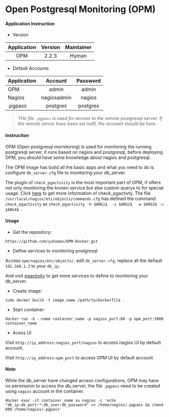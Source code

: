 Open Postgresql Monitoring (OPM)
================================


#### Application Instruction

- Version

Application | Version | Maintainer 
:-----------:|:-------:|:----------:
OPM | 2.2.3   |  Hyman     


- Default Accounts

Application |  Account  | Password 
----------- |:---------:|:--------:
OPM | admin | admin |
Nagios | nagiosadmin | nagios 
.pgpass | postgres | postgres 

> *THe file `.pgpass` is used for access to the remote postgresql server. If the remote server have been set  md5,  the account should be here.*

#### Instruciton

OPM (Open postgresql mornitoring) is used for monitoring the running postgresql server, it runs based on nagios and postgresql, before deploying OPM, you should have some knowledge about nagios and postgresql.

The OPM image has build all the basic apps and what you need to do is configure `db_server.cfg` file to monitoring your db_server.

The plugin of `check_pgactivity` is the most important part of OPM, if offers not only monitoring the known service  but alse 
custom querys to for special usage. Click [here](https://github.com/OPMDG/check_pgactivity) to get more information of  check_pgactivty.
The file `/usr/local/nagios/etc/objects/commands.cfg` has defined the command `check_pgactivity` as `check_pgactivity -h $ARG1$  -s $ARG2$  -w $ARG3$ -c $ARG4$ `.

#### Usage

- Get the repository:

```
https://github.com/yuhuman/OPM-Docker.git
```

- Define services to monitoring postgresql

Access `opm/nagios/etc/objects/`, edit `db_server.cfg`, replace all the default `192.168.1.3` to your `db_ip`.  

And visit [pgactivity](https://github.com/OPMDG/check_pgactivity) to get more services to define to monitoring your db_server.


- Create image:

```
sudo docker build -t image_name /path/to/Dockerfile .
```

- Start container:

```
docker run -d --name container_name -p nagios_port:80 -p opm_port:3000 container_name
```

- Acess UI

Visit `http://ip_address:nagios_port/nagios` to access nagios UI by default account.

Visit `http://ip_address:opm_port` to access OPM UI by default account.

#### Note

While the db_server have changed  access configurations,  OPM may have no permission to access the db_server, the file `.pgpass` need to be created  using `nagios` account in the container.

```
docker exec -it container_name su nagios -c 'echo "db_ip:db_port:*:db_user:db_password" >> /home/nagios/.pgpass && chmod 600 /home/nagios/.pgpass'
```



